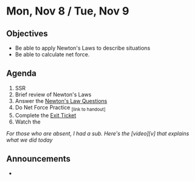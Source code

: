 Mon, Nov 8 / Tue, Nov 9
=====================  
  
Objectives  
------------  
- Be able to apply Newton's Laws to describe situations
- Be able to calculate net force.
  
Agenda    
---------    

1. SSR
2. Brief review of Newton's Laws
3. Answer the [Newton's Law Questions](https://avon.schoology.com/assignment/5437593784/)
4. Do Net Force Practice <sub>[link to handout]</sub>
5. Complete the [Exit Ticket](https://avon.schoology.com/assignment/5437612057/)
6. Watch the

*For those who are absent, I had a sub.  Here's the [video][v] that explains what we did today*

Announcements 
 -------------  
- 
<!--stackedit_data:
eyJoaXN0b3J5IjpbMTQ0MTE5MjksLTE3NTU5Nzk5OTEsLTE2MD
czMTcxNjcsLTE4NjMxNzI5NzksMTE3NTg2OTUyMiw1NDY1NzA5
NDEsLTEzNjc1MjQ3NjYsMTgzNDYwODg1NywyMTQxNjc0ODIzLD
c4NDAxODcyLDU3NjY5MTA3MywtMTM2MzI2Nzc2MywtMjE0NjY1
MjExNiwxNDU3MDkzNDIyLC0yMDEyOTAwMzU1LC0xNDY2OTc2Ni
wtOTg2NjkzNzk3LC0yMDA0NzA1MDk4LC0xNzc2Nzg3OTM3LC0z
NDQzMjY5NTldfQ==
-->